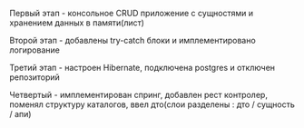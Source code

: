Первый этап - консольное CRUD приложение с сущностями и хранением данных в памяти(лист)

Второй этап - добавлены try-catch блоки и имплементировано логирование

Третий этап - настроен Hibernate, подключена postgres и отключен репозиторий

Четвертый - имплементирован спринг, добавлен рест контролер, поменял структуру каталогов, ввел дто(слои разделены : дто / сущность / апи)




